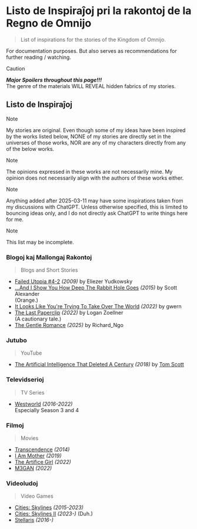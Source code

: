 <!-- -*- coding: utf-8 -*- -->

Listo de Inspiraĵoj pri la rakontoj de la Regno de Omnijo
===============================================================================

> List of inspirations for the stories of the Kingdom of Omnijo.

For documentation purposes.
But also serves as recommendations for further reading / watching.

> [!CAUTION]
> ***Major Spoilers throughout this page!!!***  
> The genre of the materials WILL REVEAL
> hidden fabrics of my stories.

Listo de Inspiraĵoj
-------------------------------------------------------------------------------

> [!NOTE]
> My stories are original.
> Even though some of my ideas have been inspired by the works listed below,
> NONE of my stories are directly set in the universes of those works,
> NOR are any of my characters directly from any of the below works.

> [!NOTE]
> The opinions expressed in these works are not necessarily mine.
> My opinion does not necessarily align with the authors of these works either.

> [!NOTE]
> Anything added after 2025-03-11
> may have some inspirations taken from my discussions with ChatGPT.
> Unless otherwise specified, this is limited to bouncing ideas only,
> and I do not directly ask ChatGPT to write things here for me.

> [!NOTE]
> This list may be incomplete.

### Blogoj kaj Mallongaj Rakontoj

> Blogs and Short Stories

- [Failed Utopia #4-2](https://www.lesswrong.com/posts/ctpkTaqTKbmm6uRgC/failed-utopia-4-2) *(2009)* by Eliezer Yudkowsky
- […And I Show You How Deep The Rabbit Hole Goes](https://slatestarcodex.com/2015/06/02/and-i-show-you-how-deep-the-rabbit-hole-goes/) *(2015)* by Scott Alexander  
  (Orange.)
- [It Looks Like You're Trying To Take Over The World](https://gwern.net/fiction/clippy) *(2022)* by gwern
- [The Last Paperclip](https://www.lesswrong.com/posts/igxS7re8nfihpbTo5/the-last-paperclip) *(2022)* by Logan Zoellner  
  (A cautionary tale.)
- [The Gentle Romance](https://www.lesswrong.com/posts/Rz4ijbeKgPAaedg3n/the-gentle-romance) *(2025)* by Richard_Ngo

### Jutubo

> YouTube

- [The Artificial Intelligence That Deleted A Century](https://www.youtube.com/watch?v=-JlxuQ7tPgQ) *(2018)* by [Tom Scott](https://www.youtube.com/@TomScottGo)

### Televidserioj

> TV Series

- [Westworld](https://www.imdb.com/title/tt0475784) *(2016-2022)*  
  Especially Season 3 and 4

### Filmoj

> Movies

- [Transcendence](https://www.imdb.com/title/tt2209764) *(2014)*
- [I Am Mother](https://www.imdb.com/title/tt6292852) *(2019)*
- [The Artifice Girl](https://www.imdb.com/title/tt20859464) *(2022)*
- [M3GAN](https://www.imdb.com/title/tt8760708) *(2022)*

### Videoludoj

> Video Games

- [Cities: Skylines](https://store.steampowered.com/app/255710/Cities_Skylines/) *(2015-2023)*
- [Cities: Skylines II](https://store.steampowered.com/app/949230/Cities_Skylines_II/) *(2023-)* (Duh.)
- [Stellaris](https://store.steampowered.com/app/281990/Stellaris/) *(2016-)*

